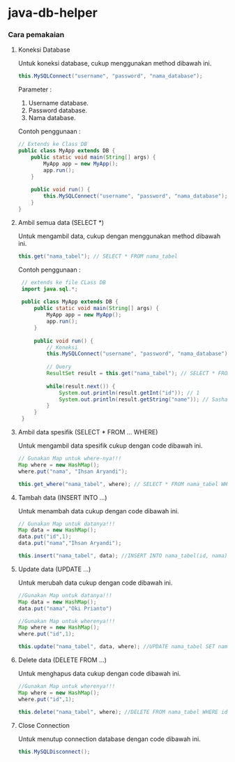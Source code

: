 # java-db-helper

### Cara pemakaian

1. Koneksi Database

   Untuk koneksi database, cukup menggunakan method dibawah ini.
    ```java
    this.MySQLConnect("username", "password", "nama_database");
    ```
   Parameter : 
     1. Username database.
     2. Password database.
     3. Nama database.
     
   Contoh penggunaan : 
   ```java
   // Extends ke Class DB
   public class MyApp extends DB {
       public static void main(String[] args) {
           MyApp app = new MyApp();
           app.run();
       }
        
       public void run() {
           this.MySQLConnect("username", "password", "nama_database"); // Terhubung!!!
       }
   }
    ```
2. Ambil semua data (SELECT *)

   Untuk mengambil data, cukup dengan menggunakan method dibawah ini.
   ```java
   this.get("nama_tabel"); // SELECT * FROM nama_tabel
   ```
   
   Contoh penggunaan : 
   ```java
    // extends ke file CLass DB
    import java.sql.*;
    
    public class MyApp extends DB {
        public static void main(String[] args) {
            MyApp app = new MyApp();
            app.run();
        }
        
        public void run() {
            // Koneksi
            this.MySQLConnect("username", "password", "nama_database");
            
            // Query
            ResultSet result = this.get("nama_tabel"); // SELECT * FROM nama_tabel
            
            while(result.next()) {
                System.out.println(result.getInt("id")); // 1
                System.out.println(result.getString("name")); // Sasha Zotova
            }
        }
    }
    ```
 3. Ambil data spesifik (SELECT * FROM ... WHERE)
     
    Untuk mengambil data spesifik cukup dengan code dibawah ini.
    
    ```java
    // Gunakan Map untuk where-nya!!!
    Map where = new HashMap();
    where.put("nama", "Ihsan Aryandi");
    
    this.get_where("nama_tabel", where); // SELECT * FROM nama_tabel WHERE nama='Ihsan Aryandi'
    ```
    
 4. Tambah data (INSERT INTO ...)
 
    Untuk menambah data cukup dengan code dibawah ini.
    
    ```java
    // Gunakan Map untuk datanya!!!
    Map data = new HashMap();
    data.put("id",1);
    data.put("nama","Ihsan Aryandi");
    
    this.insert("nama_tabel", data); //INSERT INTO nama_tabel(id, nama) VALUES('1', 'Ihsan Aryandi')
    ```
    
 5. Update data (UPDATE ...)
 
    Untuk merubah data cukup dengan code dibawah ini.
    
    ```java
    //Gunakan Map untuk datanya!!!
    Map data = new HashMap();
    data.put("nama","Oki Prianto")
    
    //Gunakan Map untuk wherenya!!!
    Map where = new HashMap();
    where.put("id",1);
    
    this.update("nama_tabel", data, where); //UPDATE nama_tabel SET nama='Oki Prianto' WHERE id='1'
    ```

6. Delete data (DELETE FROM ...)

   Untuk menghapus data cukup dengan code dibawah ini.
   
   ```java
   //Gunakan Map untuk wherenya!!!
   Map where = new HashMap();
   where.put("id",1);
   
   this.delete("nama_tabel", where); //DELETE FROM nama_tabel WHERE id='1'
   ```

7. Close Connection

   Untuk menutup connection database dengan code dibawah ini.
   
   ```java
   this.MySQLDisconnect();
   ```

